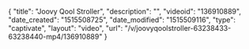 {
    "title": "Joovy Qool Stroller",
    "description": "",
    "videoid": "136910889",
    "date_created": "1515508725",
    "date_modified": "1515509116",
    "type": "captivate",
    "layout": "video",
    "url": "\/v\/joovyqoolstroller-63238433-63238440-mp4\/136910889"
}